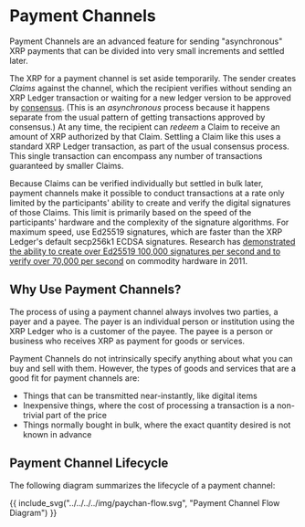 # Payment Channels

Payment Channels are an advanced feature for sending "asynchronous" XRP payments that can be divided into very small increments and settled later.

The XRP for a payment channel is set aside temporarily. The sender creates _Claims_ against the channel, which the recipient verifies without sending an XRP Ledger transaction or waiting for a new ledger version to be approved by [consensus](../../xrpl/consensus.md). (This is an _asynchronous_ process because it happens separate from the usual pattern of getting transactions approved by consensus.) At any time, the recipient can _redeem_ a Claim to receive an amount of XRP authorized by that Claim. Settling a Claim like this uses a standard XRP Ledger transaction, as part of the usual consensus process. This single transaction can encompass any number of transactions guaranteed by smaller Claims.

Because Claims can be verified individually but settled in bulk later, payment channels make it possible to conduct transactions at a rate only limited by the participants' ability to create and verify the digital signatures of those Claims. This limit is primarily based on the speed of the participants' hardware and the complexity of the signature algorithms. For maximum speed, use Ed25519 signatures, which are faster than the XRP Ledger's default secp256k1 ECDSA signatures. Research has [demonstrated the ability to create over Ed25519 100,000 signatures per second and to verify over 70,000 per second](https://ed25519.cr.yp.to/ed25519-20110926.pdf) on commodity hardware in 2011.


## Why Use Payment Channels?

The process of using a payment channel always involves two parties, a payer and a payee. The payer is an individual person or institution using the XRP Ledger who is a customer of the payee. The payee is a person or business who receives XRP as payment for goods or services.

Payment Channels do not intrinsically specify anything about what you can buy and sell with them. However, the types of goods and services that are a good fit for payment channels are:

- Things that can be transmitted near-instantly, like digital items
- Inexpensive things, where the cost of processing a transaction is a non-trivial part of the price
- Things normally bought in bulk, where the exact quantity desired is not known in advance


## Payment Channel Lifecycle

The following diagram summarizes the lifecycle of a payment channel:

{{ include_svg("../../../../img/paychan-flow.svg", "Payment Channel Flow Diagram") }}

<!--

## See Also

- **Related Concepts:**
    - [Escrow](escrow.html), a similar feature for higher-value, lower-speed conditional XRP payments.
- **Tutorials and Use Cases:**
    - [Use Payment Channels](use-payment-channels.html), a tutorial stepping through the process of using a payment channel.
    - [Open a Payment Channel to Enable an Inter-Exchange Network](open-a-payment-channel-to-enable-an-inter-exchange-network.html)
- **References:**
    - [channel_authorize method][]
    - [channel_verify method][]
    - [PayChannel object](paychannel.html)
    - [PaymentChannelClaim transaction][]
    - [PaymentChannelCreate transaction][]
    - [PaymentChannelFund transaction][]
  -->